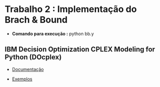 # Trabalho 2 : Implementação do Brach & Bound

- **Comando para execução :** python bb.y

## IBM Decision Optimization CPLEX Modeling for Python (DOcplex)

- <a href="https://cdn.rawgit.com/IBMDecisionOptimization/docplex-doc/2.0.15/docs/mp/index.html"> Documentação </a>

- <a href="https://ibmdecisionoptimization.github.io/tutorials/html/Beyond_Linear_Programming.html#Use-IBM-Decision-Optimization-CPLEX-Modeling-for-Python"> Exemplos </a>
